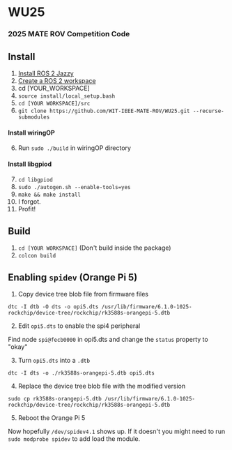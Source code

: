 # WU25
### 2025 MATE ROV Competition Code
## Install
1. [Install ROS 2 Jazzy](https://docs.ros.org/en/jazzy/Installation/Ubuntu-Install-Debs.html)
2. [Create a ROS 2 workspace](https://docs.ros.org/en/jazzy/Tutorials/Beginner-Client-Libraries/Creating-A-Workspace/Creating-A-Workspace.html)
3. cd [YOUR_WORKSPACE]
3. `source install/local_setup.bash`
4. `cd [YOUR WORKSPACE]/src`
5. `git clone https://github.com/WIT-IEEE-MATE-ROV/WU25.git --recurse-submodules`
#### Install wiringOP
6. Run `sudo ./build` in wiringOP directory
#### Install libgpiod
7. `cd libgpiod`
8. `sudo ./autogen.sh --enable-tools=yes`
9. `make && make install`
10. I forgot.
11. Profit!
## Build
1. `cd [YOUR WORKSPACE]` (Don't build inside the package)
2. `colcon build`
## Enabling `spidev` (Orange Pi 5)
1. Copy device tree blob file from firmware files 

`dtc -I dtb -O dts -o opi5.dts /usr/lib/firmware/6.1.0-1025-rockchip/device-tree/rockchip/rk3588s-orangepi-5.dtb`

2. Edit `opi5.dts` to enable the spi4 peripheral 

Find node `spi@fecb0000` in opi5.dts and change the `status` property to "okay"

3. Turn `opi5.dts` into a `.dtb`

`dtc -I dts -o ./rk3588s-orangepi-5.dtb opi5.dts`

4. Replace the device tree blob file with the modified version

`sudo cp rk3588s-orangepi-5.dtb /usr/lib/firmware/6.1.0-1025-rockchip/device-tree/rockchip/rk3588s-orangepi-5.dtb`

5. Reboot the Orange Pi 5

Now hopefully `/dev/spidev4.1` shows up. If it doesn't you might need to run `sudo modprobe spidev` to add load the module.
